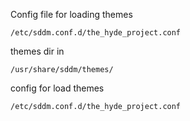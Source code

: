 Config file for loading themes 
```
/etc/sddm.conf.d/the_hyde_project.conf
```

themes dir in
```
/usr/share/sddm/themes/
```

config for load themes
```
/etc/sddm.conf.d/the_hyde_project.conf
```
